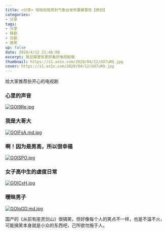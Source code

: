 ```yaml
---
title: <分享> 哈哈哈我笑到气象台发布雷暴警告【原创】
categories:
- 分享
tags: 
- 分享
- 韩剧
- 日剧
- 搞笑
up: false
date: 2020/4/12 21:46:00
excerpt: 我豆瓣里有更好看的电视剧哦
thumbnail: https://s1.ax1x.com/2020/04/12/GO7uRO.jpg
cover: https://s1.ax1x.com/2020/04/12/GO7uRO.jpg
---
```


给大家推荐些开心的电视剧

### 心里的声音

[![GOI9Re.jpg](https://s1.ax1x.com/2020/04/12/GOI9Re.jpg)](https://imgchr.com/i/GOI9Re)

### 我是大哥大

[![GOIFsA.md.jpg](https://s1.ax1x.com/2020/04/12/GOIFsA.md.jpg)](https://imgchr.com/i/GOIFsA)

### 啊！因为是男高，所以很幸福 

[![GOISPO.jpg](https://s1.ax1x.com/2020/04/12/GOISPO.jpg)](https://imgchr.com/i/GOISPO)

### 女子高中生的虚度日常

[![GOICxH.jpg](https://s1.ax1x.com/2020/04/12/GOICxH.jpg)](https://imgchr.com/i/GOICxH)

### 暧昧男子

[![GOIpGD.md.jpg](https://s1.ax1x.com/2020/04/12/GOIpGD.md.jpg)](https://imgchr.com/i/GOIpGD)

国产的《从前有座灵剑山》很搞笑，但好像每个人的笑点不一样，也是不温不火，可能搞笑本身就是小众的东西吧，己所欲勿施于人。
